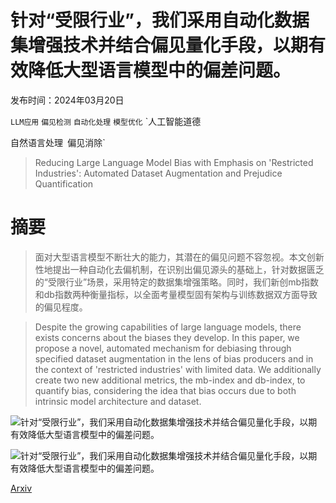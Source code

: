 # 针对“受限行业”，我们采用自动化数据集增强技术并结合偏见量化手段，以期有效降低大型语言模型中的偏差问题。

发布时间：2024年03月20日

`LLM应用` `偏见检测` `自动化处理` `模型优化` `人工智能道德

自然语言处理` `偏见消除`

> Reducing Large Language Model Bias with Emphasis on 'Restricted Industries': Automated Dataset Augmentation and Prejudice Quantification

# 摘要

> 面对大型语言模型不断壮大的能力，其潜在的偏见问题不容忽视。本文创新性地提出一种自动化去偏机制，在识别出偏见源头的基础上，针对数据匮乏的“受限行业”场景，采用特定的数据集增强策略。同时，我们新创mb指数和db指数两种衡量指标，以全面考量模型固有架构与训练数据双方面导致的偏见程度。

> Despite the growing capabilities of large language models, there exists concerns about the biases they develop. In this paper, we propose a novel, automated mechanism for debiasing through specified dataset augmentation in the lens of bias producers and in the context of 'restricted industries' with limited data. We additionally create two new additional metrics, the mb-index and db-index, to quantify bias, considering the idea that bias occurs due to both intrinsic model architecture and dataset.

![针对“受限行业”，我们采用自动化数据集增强技术并结合偏见量化手段，以期有效降低大型语言模型中的偏差问题。](../../../paper_images/2403.13925/figure1.png)

![针对“受限行业”，我们采用自动化数据集增强技术并结合偏见量化手段，以期有效降低大型语言模型中的偏差问题。](../../../paper_images/2403.13925/updatedfigure2.png)

[Arxiv](https://arxiv.org/abs/2403.13925)